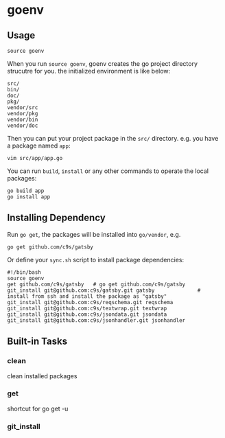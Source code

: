 goenv
=====

Usage
---------

    source goenv

When you run `source goenv`, goenv creates the go project directory strucutre for you. the initialized environment is like below:

    src/
    bin/
    doc/
    pkg/
    vendor/src
    vendor/pkg
    vendor/bin
    vendor/doc

Then you can put your project package in the `src/` directory. e.g. you have a package named `app`:

    vim src/app/app.go

You can run `build`, `install` or any other commands to operate the local packages:

    go build app
    go install app


Installing Dependency
--------------------

Run `go get`, the packages will be installed into `go/vendor`, e.g.

    go get github.com/c9s/gatsby

Or define your `sync.sh` script to install package dependencies:

    #!/bin/bash
    source goenv
    get github.com/c9s/gatsby   # go get github.com/c9s/gatsby
    git_install git@github.com:c9s/gatsby.git gatsby              # install from ssh and install the package as "gatsby"
    git_install git@github.com:c9s/reqschema.git reqschema
    git_install git@github.com:c9s/textwrap.git textwrap
    git_install git@github.com:c9s/jsondata.git jsondata
    git_install git@github.com:c9s/jsonhandler.git jsonhandler

Built-in Tasks
--------------------

### clean

clean installed packages

### get

shortcut for go get -u

### git\_install

